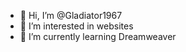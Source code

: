 - 👋 Hi, I’m @Gladiator1967
- 👀 I’m interested in websites
- 🌱 I’m currently learning Dreamweaver


<!---
Gladiator1967/Gladiator1967 is a ✨ special ✨ repository because its `README.md` (this file) appears on your GitHub profile.
You can click the Preview link to take a look at your changes.
--->
